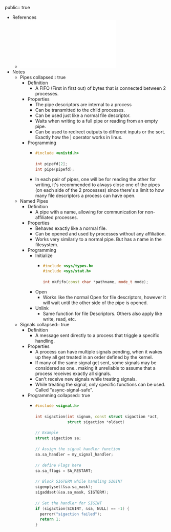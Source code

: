 public:: true

- References
	- ![13 - IPC (1).pdf](../assets/13_-_IPC_(1)_1735449996620_0.pdf)
- Notes
	- Pipes
	  collapsed:: true
		- Definition
			- A FIFO (First in first out) of bytes that is connected between 2 processes.
		- Properties
			- The pipe descriptors are internal to a process
			- Can be transmitted to the child processes.
			- Can be used just like a normal file descriptor.
			- Waits when writing to a full pipe or reading from an empty pipe.
			- Can be used to redirect outputs to different inputs or the sort. Exactly how the | operator works in linux.
		- Programming
			- ```cpp
			  #include <unistd.h>
			  
			  int pipefd[2];
			  int pipe(pipefd);
			  ```
			- In each pair of pipes, one will be for reading the other for writing, it's recommended to always close one of the pipes (on each side of the 2 processes) since there's a limit to how many file descriptors a process can have open.
	- Named Pipes
		- Definition
			- A pipe with a name, allowing for communication for non-affiliated processes.
		- Properties
			- Behaves exactly like a normal file.
			- Can be opened and used by processes without any affiliation.
			- Works very similarly to a normal pipe. But has a name in the filesystem.
		- Programming
			- Initialize
				- ```cpp
				  #include <sys/types.h>
				  #include <sys/stat.h>
				  
				  int mkfifo(const char *pathname, mode_t mode);
				  ```
			- Open
				- Works like the normal Open for file descriptors, however it will wait until the other side of the pipe is opened.
			- Unlink
				- Same function for file Descriptors. Others also apply like write, read, etc.
	- Signals
	  collapsed:: true
		- Definition
			- A message sent directly to a process that triggle a specific handling.
		- Properties
			- A process can have multiple signals pending, when it wakes up they all get treated in an order defined by the kernel.
			- If many of the same signal get sent, some signals may be considered as one.. making it unreliable to assume that a process receives exactly all signals.
			- Can't receive new signals while treating signals.
			- While treating the signal, only specific functions can be used. Called "async-signal-safe".
		- Programming
		  collapsed:: true
			- ```cpp
			  #include <signal.h>
			  
			  int sigaction(int signum, const struct sigaction *act,
			                struct sigaction *oldact)
			  
			  // Example
			  struct sigaction sa;
			  
			  // Assign the signal handler function
			  sa.sa_handler = my_signal_handler;
			  
			  // define Flags here
			  sa.sa_flags = SA_RESTART;
			  
			  // Block SIGTERM while handling SIGINT
			  sigemptyset(&sa.sa_mask);
			  sigaddset(&sa.sa_mask, SIGTERM);
			  
			  // Set the handler for SIGINT
			  if (sigaction(SIGINT, &sa, NULL) == -1) {
			    perror("sigaction failed");
			    return 1;
			  }
			  ```